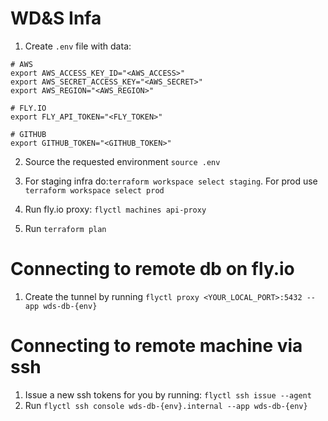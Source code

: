 # WD&S Infa

1. Create `.env` file with data:
```
# AWS
export AWS_ACCESS_KEY_ID="<AWS_ACCESS>"
export AWS_SECRET_ACCESS_KEY="<AWS_SECRET>"
export AWS_REGION="<AWS_REGION>"

# FLY.IO
export FLY_API_TOKEN="<FLY_TOKEN>"

# GITHUB
export GITHUB_TOKEN="<GITHUB_TOKEN>"

```

2. Source the requested environment `source .env`
3. For staging infra do:`terraform workspace select staging`. For prod use `terraform workspace select prod`

4. Run fly.io proxy: `flyctl machines api-proxy`

5. Run `terraform plan`

# Connecting to remote db on fly.io

1. Create the tunnel by running `flyctl proxy <YOUR_LOCAL_PORT>:5432 --app wds-db-{env}`

# Connecting to remote machine via ssh

1. Issue a new ssh tokens for you by running: `flyctl ssh issue --agent`
2. Run `flyctl ssh console wds-db-{env}.internal --app wds-db-{env}`
